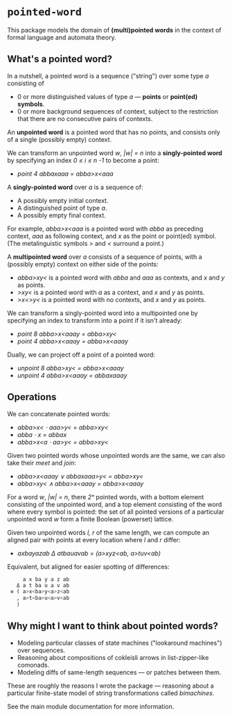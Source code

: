 # `pointed-word`

This package models the domain of **(multi)pointed words** in the context of formal language and automata theory.

## What's a pointed word?

In a nutshell, a pointed word is a sequence ("string") over some type *a* consisting of 

 - 0 or more distinguished values of type *a* — **points** or **point(ed) symbols**.
 - 0 or more background sequences of context, subject to the restriction that there are no consecutive pairs
   of contexts.
   
An **unpointed word** is a pointed word that has no points, and consists only of a single (possibly empty)
context.

We can transform an unpointed word *w*, *|w| = n* into a **singly-pointed word** by specifying an index
*0 ≤ i ≤ n -1* to become a point:

 - *point 4 abbaxaaa = abba>x<aaa*
 
A **singly-pointed word** over *a* is a sequence of:

 - A possibly empty initial context.
 - A distinguished point of type *a*.
 - A possibly empty final context.

For example, *abba>x<aaa* is a pointed word with *abba* as preceding context, *aaa* as following context, and
*x* as the point or point(ed) symbol. (The metalinguistic symbols *>* and *<* surround a point.)


A **multipointed word** over *a* consists of a sequence of points, with a (possibly empty) context on either
side of the points:

 - *abba>x<aaa>y<* is a pointed word with *abba* and *aaa* as contexts, and *x* and *y* as points.
 - *>x<a>y<* is a pointed word with *a* as a context, and *x* and *y* as points.
 - *>x<>y<* is a pointed word with no contexts, and *x* and *y* as points.

We can transform a singly-pointed word into a multipointed one by specifying an index to transform
into a point if it isn't already:

 - *point 8 abba>x<aaay = abba>x<aaa>y<*
 - *point 4 abba>x<aaay = abba>x<aaay*

Dually, we can project off a point of a pointed word:

 - *unpoint 8 abba>x<aaa>y< = abba>x<aaay*
 - *unpoint 4 abba>x<aaay = abbaxaaay*

## Operations

We can concatenate pointed words:

 - *abba>x< ⋅ aaa>y< = abba>x<aaa>y<*
 - *abba ⋅ x = abbax*
 - *abba>x<a ⋅ aa>y< = abba>x<aaa>y<*


Given two pointed words whose unpointed words are the same, we can also take their
*meet* and *join*:

 - *abba>x<aaay ∨ abbaxaaa>y< = abba>x<aaa>y<*
 - *abba>x<aaa>y< ∧ abba>x<aaay = abba>x<aaay*

For a word *w*, *|w| = n*, there *2ⁿ* pointed words, with a bottom element consisting of the unpointed word,
and a top element consisting of the word where every symbol is pointed: the set of all pointed versions of a
particular unpointed word *w* form a finite Boolean (powerset) lattice.


Given two unpointed words *l, r* of the same length, we can compute an aligned pair with points at every
location where *l* and *r* differ:

 - *axbayazab Δ atbauavab = (a>x<ba>y<a>z<ab, a>t<ba>u<a>v<ab)*

Equivalent, but aligned for easier spotting of differences:

```haskell
     a x ba y a z ab
   Δ a t ba u a v ab
 ≡ ( a>x<ba>y<a>z<ab
   , a>t<ba>u<a>v<ab
   )
```





## Why might I want to think about pointed words?

 - Modeling particular classes of state machines ("lookaround machines") over sequences.
 - Reasoning about compositions of cokleisli arrows in list-zipper-like comonads.
 - Modeling diffs of same-length sequences — or patches between them.

These are roughly the reasons I wrote the package — reasoning about a particular finite-state model of string
transformations called *bimachines*.


See the main module documentation for more information.
